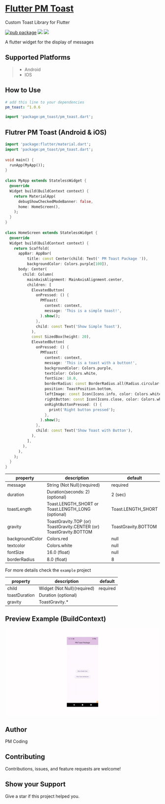 
# [Flutter PM Toast](https://pub.dev/packages/fluttertoast)  

Custom Toast Library for Flutter

[![pub package](https://img.shields.io/badge/version-v1.0.6-blue)](https://pub.dev/packages/pm_toast)
![](https://img.shields.io/badge/Code-Dart-informational?style=flat&logo=dart&color=29B1EE)
![](https://img.shields.io/badge/Code-Flutter-informational?style=flat&logo=flutter&color=0C459C)

A flutter widget for the display of messages

## Supported Platforms

> - Android
> - IOS
>


## How to Use

```yaml
# add this line to your dependencies
pm_toast: ^1.0.6
```

```dart
import 'package:pm_toast/pm_toast.dart';
```

## Flutrer PM Toast (Android & iOS)

```dart
import 'package:flutter/material.dart';
import 'package:pm_toast/pm_toast.dart';

void main() {
  runApp(MyApp());
}

class MyApp extends StatelessWidget {
  @override
  Widget build(BuildContext context) {
    return MaterialApp(
      debugShowCheckedModeBanner: false,
      home: HomeScreen(),
    );
  }
}

class HomeScreen extends StatelessWidget {
  @override
  Widget build(BuildContext context) {
    return Scaffold(
      appBar: AppBar(
          title: const Center(child: Text(' PM Toast Package ')),
          backgroundColor: Colors.purple[100]),
      body: Center(
        child: Column(
          mainAxisAlignment: MainAxisAlignment.center,
          children: [
            ElevatedButton(
              onPressed: () {
                PMToast(
                  context: context,
                  message: 'This is a simple toast!',
                ).show();
              },
              child: const Text('Show Simple Toast'),
            ),
            const SizedBox(height: 20),
            ElevatedButton(
              onPressed: () {
                PMToast(
                  context: context,
                  message: 'This is a toast with a button!',
                  backgroundColor: Colors.purple,
                  textColor: Colors.white,
                  fontSize: 18.0,
                  borderRadius: const BorderRadius.all(Radius.circular(20.0)),
                  position: ToastPosition.bottom,
                  leftImage: const Icon(Icons.info, color: Colors.white),
                  rightButton: const Icon(Icons.close, color: Colors.white),
                  onRightButtonPressed: () {
                    print('Right button pressed');
                  },
                ).show();
              },
              child: const Text('Show Toast with Button'),
            ),
          ],
        ),
      ),
    );
  }
}

```

| property        | description                                                        | default    |
| --------------- | ------------------------------------------------------------------ |------------|
| message             | String (Not Null)(required)                                        |required    |
| duration     | Duration(seconds: 2) (optional)                 |2 (sec)   |
| toastLength     | Toast.LENGTH_SHORT or Toast.LENGTH_LONG (optional)                 |Toast.LENGTH_SHORT  |
| gravity         | ToastGravity.TOP (or) ToastGravity.CENTER (or) ToastGravity.BOTTOM | ToastGravity.BOTTOM    |
| backgroundColor         | Colors.red                                                         |null   |
| textcolor       | Colors.white                                                       |null    |
| fontSize        | 16.0 (float)                                                       | null      |
| borderRadius        | 8.0 (float)                                                       | 8      |



For more details check the `example` project

| property        | description                                                        | default    |
| --------------- | ------------------------------------------------------------------ |------------|
| child             | Widget (Not Null)(required)                                        |required    |
| toastDuration     | Duration (optional)                                                 |  |
| gravity         | ToastGravity.*    |  |


## Preview Example (BuildContext)
  
![example](example.gif)


## Author
PM Coding

## Contributing 
Contributions, issues, and feature requests are welcome! 

## Show your Support 
Give a star if this project helped you. 

